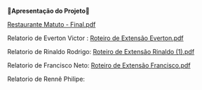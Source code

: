**📁Apresentação do Projeto📁**

[Restaurante Matuto - Final.pdf](https://github.com/user-attachments/files/17835798/Restaurante.Matuto.-.Final.pdf)

Relatorio de Everton Victor :
[Roteiro de Extensão Everton.pdf](https://github.com/user-attachments/files/17836794/Roteiro.de.Extensao.Everton.pdf)


Relatorio de Rinaldo Rodrigo:
[Roteiro de Extensão Rinaldo (1).pdf](https://github.com/user-attachments/files/17836850/Roteiro.de.Extensao.Rinaldo.1.pdf)

Relatorio de Francisco Neto:
[Roteiro de Extensão Francisco.pdf](https://github.com/user-attachments/files/17836854/Roteiro.de.Extensao.Francisco.pdf)

Relatorio de Rennê Philipe:

